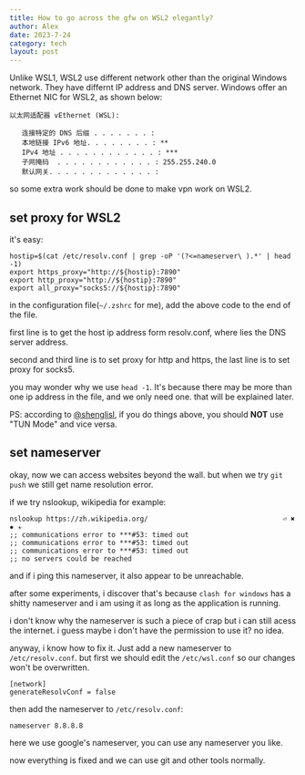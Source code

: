 ```yaml
---
title: How to go across the gfw on WSL2 elegantly?
author: Alex
date: 2023-7-24
category: tech
layout: post
---
```


Unlike WSL1, WSL2 use different network other than the original Windows network. They have differnt IP address and DNS server. Windows offer an Ethernet NIC for WSL2, as shown below:

```
以太网适配器 vEthernet (WSL):

   连接特定的 DNS 后缀 . . . . . . . :
   本地链接 IPv6 地址. . . . . . . . : **
   IPv4 地址 . . . . . . . . . . . . : ***
   子网掩码  . . . . . . . . . . . . : 255.255.240.0
   默认网关. . . . . . . . . . . . . :
```

so some extra work should be done to make vpn work on WSL2.

## set proxy for WSL2

it's easy: 

```
hostip=$(cat /etc/resolv.conf | grep -oP '(?<=nameserver\ ).*' | head -1)
export https_proxy="http://${hostip}:7890"
export http_proxy="http://${hostip}:7890"
export all_proxy="socks5://${hostip}:7890"
```

in the configuration file(`~/.zshrc` for me), add the above code to the end of the file.

first line is to get the host ip address form resolv.conf, where lies the DNS server address.

second and third line is to set proxy for http and https, the last line is to set proxy for socks5.

you may wonder why we use `head -1`. It's because there may be more than one ip address in the file, and we only need one. that will be explained later.

PS: according to [@shenglisl](https://github.com/shenglisl), if you do things above, you should **NOT** use "TUN Mode" and vice versa.

## set nameserver

okay, now we can access websites beyond the wall. but when we try `git push` we still get name resolution error. 

if we try nslookup, wikipedia for example:

```
nslookup https://zh.wikipedia.org/                                 ⏎ ✖ ✹ ✭
;; communications error to ***#53: timed out
;; communications error to ***#53: timed out
;; communications error to ***#53: timed out
;; no servers could be reached
```

and if i ping this nameserver, it also appear to be unreachable.

after some experiments, i discover that's because `clash for windows` has a shitty nameserver and i am using it as long as the application is running. 

i don't know why the nameserver is such a piece of crap but i can still acess the internet. 
i guess maybe i don't have the permission to use it? no idea.

anyway, i know how to fix it. Just add a new nameserver to `/etc/resolv.conf`. but first we should edit the `/etc/wsl.conf` so our changes won't be overwritten.

``` 
[network]
generateResolvConf = false
```

then add the nameserver to `/etc/resolv.conf`:

```
nameserver 8.8.8.8
```

here we use google's nameserver, you can use any nameserver you like.

now everything is fixed and we can use git and other tools normally.